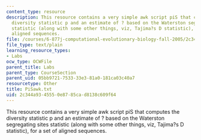 ```yaml
---
content_type: resource
description: This resource contains a very simple awk script piS that computes the
  diversity statistic p and an estimate of ? based on the Waterston segregating sites
  statistic (along with some other things, viz, Tajima?s D statistic), for a set of
  aligned sequences.
file: /courses/6-877j-computational-evolutionary-biology-fall-2005/2c344a9345550e8785cad8138c609f64_PiSawk.txt
file_type: text/plain
learning_resource_types:
- Labs
ocw_type: OCWFile
parent_title: Labs
parent_type: CourseSection
parent_uid: 05bb9721-7533-33e3-81a0-181ca03c40a7
resourcetype: Other
title: PiSawk.txt
uid: 2c344a93-4555-0e87-85ca-d8138c609f64
---
```

This resource contains a very simple awk script piS that computes the diversity statistic p and an estimate of ? based on the Waterston segregating sites statistic (along with some other things, viz, Tajima?s D statistic), for a set of aligned sequences.